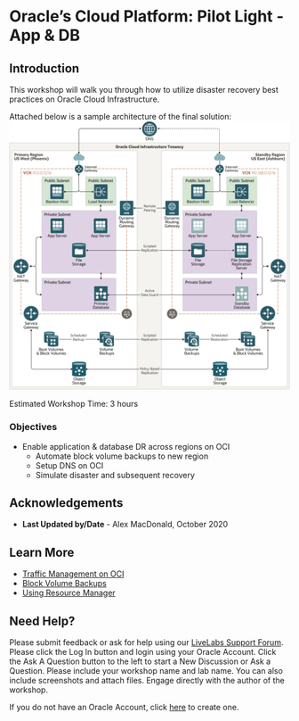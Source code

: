 # Oracle’s Cloud Platform: Pilot Light - App & DB

<!-- Comment out table of contents
## Table of Contents
[Introduction](#introduction)
-->

## Introduction

This workshop will walk you through how to utilize disaster recovery best practices on Oracle Cloud Infrastructure. 

Attached below is a sample architecture of the final solution:
![](./images/1.png)

Estimated Workshop Time: 3 hours

### Objectives
- Enable application & database DR across regions on OCI
  - Automate block volume backups to new region
  - Setup DNS on OCI
  - Simulate disaster and subsequent recovery
  
## Acknowledgements
- **Last Updated by/Date** - Alex MacDonald, October 2020

## Learn More
- [Traffic Management on OCI](https://www.oracle.com/a/ocom/docs/cloud/traffic-management-100.pdf)
- [Block Volume Backups](https://docs.cloud.oracle.com/en-us/iaas/Content/Block/Concepts/blockvolumebackups.htm)
- [Using Resource Manager](https://docs.cloud.oracle.com/en-us/iaas/Content/ResourceManager/Concepts/resourcemanager.htm)

## Need Help?

Please submit feedback or ask for help using our [LiveLabs Support Forum](https://community.oracle.com/tech/developers/categories/livelabsdiscussions). Please click the Log In button and login using your Oracle Account. Click the Ask A Question button to the left to start a New Discussion or Ask a Question. Please include your workshop name and lab name. You can also include screenshots and attach files. Engage directly with the author of the workshop.

If you do not have an Oracle Account, click [here](https://profile.oracle.com/myprofile/account/create-account.jspx) to create one.
